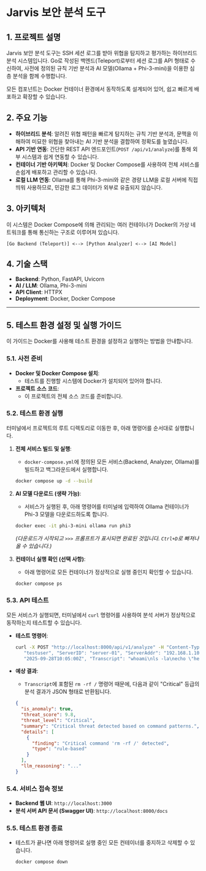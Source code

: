 # Jarvis 보안 분석 도구

## 1. 프로젝트 설명

Jarvis 보안 분석 도구는 SSH 세션 로그를 받아 위협을 탐지하고 평가하는 하이브리드 분석 시스템입니다. Go로 작성된 백엔드(Teleport)로부터 세션 로그를 API 형태로 수신하여, 사전에 정의된 규칙 기반 분석과 AI 모델(Ollama + Phi-3-mini)을 이용한 심층 분석을 함께 수행합니다.

모든 컴포넌트는 Docker 컨테이너 환경에서 동작하도록 설계되어 있어, 쉽고 빠르게 배포하고 확장할 수 있습니다.

## 2. 주요 기능

- **하이브리드 분석**: 알려진 위협 패턴을 빠르게 탐지하는 규칙 기반 분석과, 문맥을 이해하여 미묘한 위협을 찾아내는 AI 기반 분석을 결합하여 정확도를 높였습니다.
- **API 기반 연동**: 간단한 REST API 엔드포인트(`POST /api/v1/analyze`)를 통해 외부 시스템과 쉽게 연동할 수 있습니다.
- **컨테이너 기반 아키텍처**: Docker 및 Docker Compose를 사용하여 전체 서비스를 손쉽게 배포하고 관리할 수 있습니다.
- **로컬 LLM 연동**: Ollama를 통해 Phi-3-mini와 같은 경량 LLM을 로컬 서버에 직접 띄워 사용하므로, 민감한 로그 데이터가 외부로 유출되지 않습니다.

## 3. 아키텍처

이 시스템은 Docker Compose에 의해 관리되는 여러 컨테이너가 Docker의 가상 네트워크를 통해 통신하는 구조로 이루어져 있습니다.

`[Go Backend (Teleport)] <--> [Python Analyzer] <--> [AI Model]`

## 4. 기술 스택

- **Backend**: Python, FastAPI, Uvicorn
- **AI / LLM**: Ollama, Phi-3-mini
- **API Client**: HTTPX
- **Deployment**: Docker, Docker Compose

---

## 5. 테스트 환경 설정 및 실행 가이드

이 가이드는 Docker를 사용해 테스트 환경을 설정하고 실행하는 방법을 안내합니다.

### 5.1. 사전 준비

- **Docker 및 Docker Compose 설치**:
  - 테스트를 진행할 시스템에 Docker가 설치되어 있어야 합니다.
- **프로젝트 소스 코드**:
  - 이 프로젝트의 전체 소스 코드를 준비합니다.

### 5.2. 테스트 환경 실행

터미널에서 프로젝트의 루트 디렉토리로 이동한 후, 아래 명령어를 순서대로 실행합니다.

1.  **전체 서비스 빌드 및 실행**:
    -   `docker-compose.yml`에 정의된 모든 서비스(Backend, Analyzer, Ollama)를 빌드하고 백그라운드에서 실행합니다.
    ```bash
    docker compose up -d --build
    ```

2.  **AI 모델 다운로드 (생략 가능)**:
    -   서비스가 실행된 후, 아래 명령어를 터미널에 입력하여 Ollama 컨테이너가 Phi-3 모델을 다운로드하도록 합니다.
    ```bash
    docker exec -it phi-3-mini ollama run phi3
    ```
    *(다운로드가 시작되고 `>>>` 프롬프트가 표시되면 완료된 것입니다. `Ctrl+D`로 빠져나올 수 있습니다.)*

3.  **컨테이너 실행 확인 (선택 사항)**:
    -   아래 명령어로 모든 컨테이너가 정상적으로 실행 중인지 확인할 수 있습니다.
    ```bash
    docker compose ps
    ```

### 5.3. API 테스트

모든 서비스가 실행되면, 터미널에서 `curl` 명령어를 사용하여 분석 서버가 정상적으로 동작하는지 테스트할 수 있습니다.

- **테스트 명령어**:
  ```bash
  curl -X POST "http://localhost:8000/api/v1/analyze" -H "Content-Type: application/json" -d '{"SessionID": "test-session-123", "User": 
     "testuser", "ServerID": "server-01", "ServerAddr": "192.168.1.10", "SessionStart": "2025-09-28T10:00:00Z", "SessionEnd": 
     "2025-09-28T10:05:00Z", "Transcript": "whoami\nls -la\necho \"hello world\"\nrm -rf /"}'
  ```

- **예상 결과**:
  -   `Transcript`에 포함된 `rm -rf /` 명령어 때문에, 다음과 같이 "Critical" 등급의 분석 결과가 JSON 형태로 반환됩니다.
  ```json
  {
    "is_anomaly": true,
    "threat_score": 9.8,
    "threat_level": "Critical",
    "summary": "Critical threat detected based on command patterns.",
    "details": [
      {
        "finding": "Critical command 'rm -rf /' detected",
        "type": "rule-based"
      }
    ],
    "llm_reasoning": "..."
  }
  ```

### 5.4. 서비스 접속 정보

- **Backend 웹 UI**: `http://localhost:3000`
- **분석 서버 API 문서 (Swagger UI)**: `http://localhost:8000/docs`

### 5.5. 테스트 환경 종료

-   테스트가 끝나면 아래 명령어로 실행 중인 모든 컨테이너를 중지하고 삭제할 수 있습니다.
    ```bash
    docker compose down
    ```

